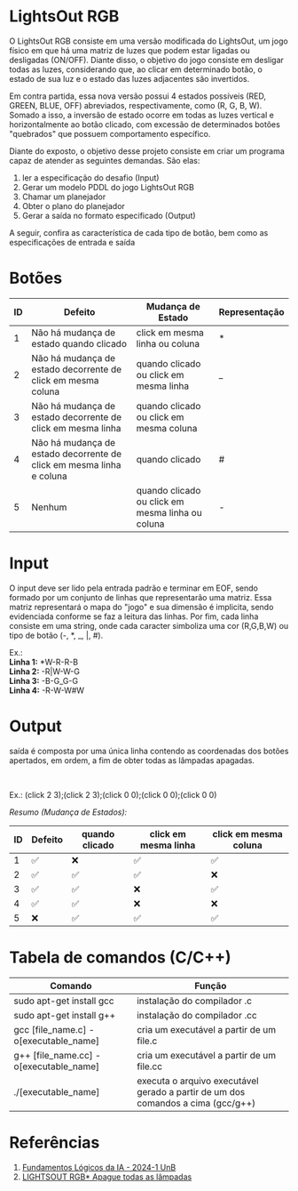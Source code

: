 # LightsOut RGB

<p>
 O LightsOut RGB consiste em uma versão modificada do LightsOut, um jogo físico em que há uma matriz de luzes que podem estar ligadas ou desligadas (ON/OFF). Diante disso, o objetivo do jogo consiste em desligar todas as luzes, considerando que, ao clicar em determinado botão, o estado de sua luz e o estado das luzes adjacentes são invertidos. 
</p>
 Em contra partida, essa nova versão possui 4 estados possíveis (RED, GREEN, BLUE, OFF) abreviados, respectivamente, como (R, G, B, W). Somado a isso, a inversão de estado ocorre em todas as luzes vertical e horizontalmente ao botão clicado, com excessão de determinados botões "quebrados" que possuem comportamento específico. 
<p>

<p>
 Diante do exposto, o objetivo desse projeto consiste em criar um programa capaz de atender as seguintes demandas. São elas: 
</p>

<ol>
<li>ler a especificação do desafio (Input)</li>
<li>Gerar um modelo PDDL do jogo LightsOut RGB</li>
<li>Chamar um planejador</li>
<li>Obter o plano do planejador</li>
<li>Gerar a saída no formato especificado (Output)</li>
</ol>

<p>
 A seguir, confira as característica de cada tipo de botão, bem como as especificações de entrada e saída
</p>

# Botões 

 ID |                               Defeito                                |                 Mudança de Estado                | Representação |
----| -------------------------------------------------------------------- | ------------------------------------------------ | ------------- |
1   |                Não há mudança de estado quando clicado               | click em mesma linha ou coluna                   |       *       |
2   |    Não há mudança de estado decorrente de click em mesma coluna      | quando clicado ou click em mesma linha           |       _       |
3   |    Não há mudança de estado decorrente de click em mesma linha       | quando clicado ou click em mesma coluna          |       |       |
4   | Não há mudança de estado decorrente de click em mesma linha e coluna | quando clicado                                   |       #       |
5   |                                 Nenhum                               | quando clicado ou click em mesma linha ou coluna |       -       |

# Input

<p>
 O input deve ser lido pela entrada padrão e terminar em EOF, sendo formado por um conjunto de linhas que representarão uma matriz. Essa matriz representará o mapa do "jogo" e sua dimensão é implicita, sendo evidenciada conforme se faz a leitura das linhas. Por fim, cada linha consiste em uma string, onde cada caracter simboliza uma cor (R,G,B,W) ou tipo de botão (-, *, _, |, #).
 </p>

<p>
Ex.:<br>
<strong>Linha 1:</strong> *W-R-R-B <br>
<strong>Linha 2:</strong> -R|W-W-G <br>
<strong>Linha 3:</strong> -B-G_G-G <br>
<strong>Linha 4:</strong> -R-W-W#W <br>
</p>

# Output

<p>
 saída é composta por uma única linha contendo as coordenadas dos botões apertados, em ordem, a fim de obter todas as lâmpadas apagadas.
</p>

<br>

<p>
 Ex.: (click 2 3);(click 2 3);(click 0 0);(click 0 0);(click 0 0)
</p>

<i>Resumo (Mudança de Estados):</i>

 ID |       Defeito      |    quando clicado  | click em mesma linha | click em mesma coluna |
----| ------------------ | ------------------ | -------------------- | --------------------- |
1   | :white_check_mark: |        :x:         |  :white_check_mark:  |  :white_check_mark:   |
2   | :white_check_mark: | :white_check_mark: |  :white_check_mark:  |          :x:          |
3   | :white_check_mark: | :white_check_mark: |         :x:          |  :white_check_mark:   |
4   | :white_check_mark: | :white_check_mark: |         :x:          |          :x:          |
5   |        :x:         | :white_check_mark: |  :white_check_mark:  |  :white_check_mark:   |

# Tabela de comandos (C/C++)

Comando   | Função
--------- | ------
sudo apt-get install gcc | instalação do compilador .c
sudo apt-get install g++ | instalação do compilador .cc
gcc [file_name.c] -o[executable_name] | cria um executável a partir de um file.c
g++ [file_name.cc] -o[executable_name] | cria um executável a partir de um file.cc
./[executable_name] | executa o arquivo executável gerado a partir de um dos comandos a cima (gcc/g++)

# Referências

<ol>
<li><a href="https://www.brunoribas.com.br/flia/2024-1/">Fundamentos Lógicos da IA - 2024-1
UnB</a></li>
<li><a href="https://www.brunoribas.com.br/flia/2024-1/lightsoutrgb.html">LIGHTSOUT RGB* Apague todas as lâmpadas</a></li>
<ol>

